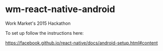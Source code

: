 # wm-react-native-android
Work Market's 2015 Hackathon

To set up follow the instructions here:

https://facebook.github.io/react-native/docs/android-setup.html#content
